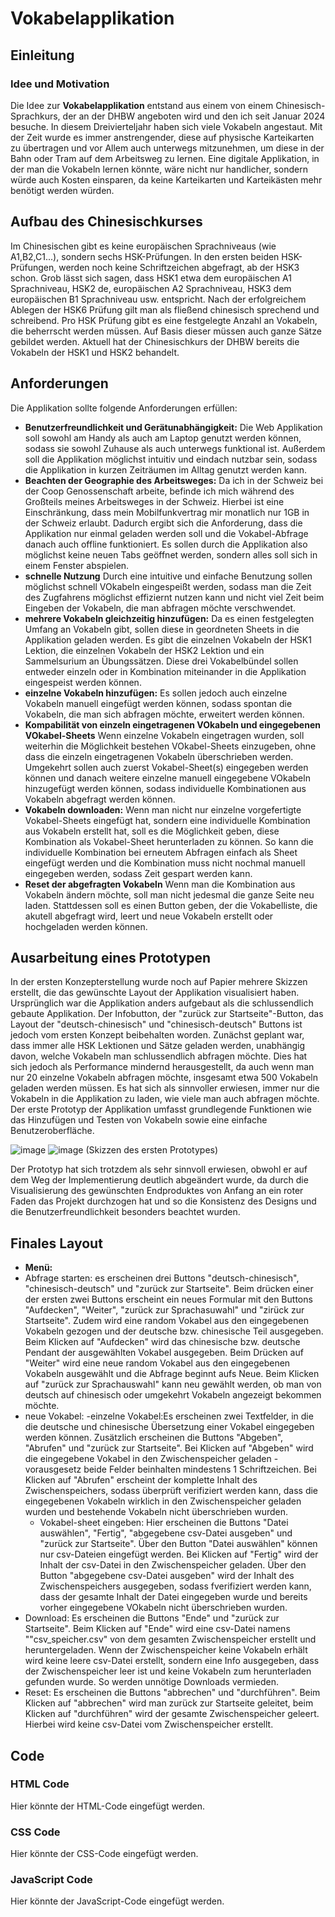 # Vokabelapplikation

## Einleitung

### Idee und Motivation
Die Idee zur **Vokabelapplikation** entstand aus einem von einem Chinesisch-Sprachkurs, der an der DHBW angeboten wird und den ich seit Januar 2024 besuche. In diesem Dreivierteljahr haben sich viele Vokabeln angestaut. Mit der Zeit wurde es immer anstrengender, diese auf physische Karteikarten zu übertragen und vor Allem auch unterwegs mitzunehmen, um diese in der Bahn oder Tram auf dem Arbeitsweg zu lernen. Eine digitale Applikation, in der man die Vokabeln lernen könnte, wäre nicht nur handlicher, sondern würde auch Kosten einsparen, da keine Karteikarten und Karteikästen mehr benötigt werden würden. 

## Aufbau des Chinesischkurses
Im Chinesischen gibt es keine europäischen Sprachniveaus (wie A1,B2,C1...), sondern sechs HSK-Prüfungen. In den ersten beiden HSK-Prüfungen, werden noch keine Schriftzeichen abgefragt, ab der HSK3 schon. Grob lässt sich sagen, dass HSK1 etwa dem europäischen A1 Sprachniveau, HSK2 de, europäischen A2 Sprachniveau, HSK3 dem europäischen B1 Sprachniveau usw. entspricht. Nach der erfolgreichem Ablegen der HSK6 Prüfung gilt man als fließend chinesisch sprechend und schreibend. Pro HSK Prüfung gibt es eine festgelegte Anzahl an Vokabeln, die beherrscht werden müssen. Auf Basis dieser müssen auch ganze Sätze gebildet werden. 
Aktuell hat der Chinesischkurs der DHBW bereits die Vokabeln der HSK1 und HSK2 behandelt. 

## Anforderungen
Die Applikation sollte folgende Anforderungen erfüllen:

- **Benutzerfreundlichkeit und Gerätunabhängigkeit:** Die Web Applikation soll sowohl am Handy als auch am Laptop genutzt werden können, sodass sie sowohl Zuhause als auch unterwegs funktional ist. Außerdem soll die Applikation möglichst intuitiv und eindach nutzbar sein, sodass die Applikation in kurzen Zeiträumen im Alltag genutzt werden kann. 
-  **Beachten der Geographie des Arbeitsweges:** Da ich in der Schweiz bei der Coop Genossenschaft arbeite, befinde ich mich während des Großteils meines Arbeitsweges in der Schweiz. Hierbei ist eine Einschränkung, dass mein Mobilfunkvertrag mir monatlich nur 1GB in der Schweiz erlaubt. Dadurch ergibt sich die Anforderung, dass die Applikation nur einmal geladen werden soll und die Vokabel-Abfrage danach auch offline funktioniert. Es sollen durch die Applikation also möglichst keine neuen Tabs geöffnet werden, sondern alles soll sich in einem Fenster abspielen. 
- **schnelle Nutzung** Durch eine intuitive und einfache Benutzung sollen möglichst schnell VOkabeln eingespeißt werden, sodass man die Zeit des Zugfahrens möglichst effiziernt nutzen kann und nicht viel Zeit beim Eingeben der Vokabeln, die man abfragen möchte verschwendet.
- **mehrere Vokabeln gleichzeitig hinzufügen:** Da es einen festgelegten Umfang an Vokabeln gibt, sollen diese in geordneten Sheets in die Applikation geladen werden. Es gibt die einzelnen Vokabeln der HSK1 Lektion, die einzelnen Vokabeln der HSK2 Lektion und ein Sammelsurium an Übungssätzen. Diese drei Vokabelbündel sollen entweder einzeln oder in Kombination miteinander in die Applikation eingespeist werden können. 
- **einzelne Vokabeln hinzufügen:** Es sollen jedoch auch einzelne Vokabeln manuell eingefügt werden können, sodass spontan die Vokabeln, die man sich abfragen möchte, erweitert werden können.
- **Kompabilität von einzeln eingetragenen VOkabeln und eingegebenen VOkabel-Sheets** Wenn einzelne Vokabeln eingetragen wurden, soll weiterhin die Möglichkeit bestehen VOkabel-Sheets einzugeben, ohne dass die einzeln eingetragenen Vokabeln überschrieben werden. Umgekehrt sollen auch zuerst Vokabel-Sheet(s) eingegeben werden können und danach weitere einzelne manuell eingegebene VOkabeln hinzugefügt werden können, sodass individuelle Kombinationen aus Vokabeln abgefragt werden können. 
- **Vokabeln downloaden:** Wenn man nicht nur einzelne vorgefertigte Vokabel-Sheets eingefügt hat, sondern eine individuelle Kombination aus Vokabeln erstellt hat, soll es die Möglichkeit geben, diese Kombination als Vokabel-Sheet herunterladen zu können. So kann die individuelle Kombination bei erneutem Abfragen einfach als Sheet eingefügt werden und die Kombination muss nicht nochmal manuell eingegeben werden, sodass Zeit gespart werden kann.
- **Reset der abgefragten Vokabeln** Wenn man die Kombination aus Vokabeln ändern möchte, soll man nicht jedesmal die ganze Seite neu laden. Stattdessen soll es einen Button geben, der die Vokabelliste, die akutell abgefragt wird, leert und neue Vokabeln erstellt oder hochgeladen werden können.

## Ausarbeitung eines Prototypen
In der ersten Konzepterstellung wurde noch auf Papier mehrere Skizzen erstellt, die das gewünschte Layout der Applikation visualisiert haben. Ursprünglich war die Applikation anders aufgebaut als die schlussendlich gebaute Applikation. Der Infobutton, der "zurück zur Startseite"-Button, das Layout der "deutsch-chinesisch" und "chinesisch-deutsch" Buttons ist jedoch vom ersten Konzept beibehalten worden. Zunächst geplant war, dass immer alle HSK Lektionen und Sätze geladen werden, unabhängig davon, welche Vokabeln man schlussendlich abfragen möchte. Dies hat sich jedoch als Performance mindernd herausgestellt, da auch wenn man nur 20 einzelne Vokabeln abfragen möchte, insgesamt etwa 500 Vokabeln geladen werden müssen. Es hat sich als sinnvoller erwiesen, immer nur die Vokabeln in die Applikation zu laden, wie viele man auch abfragen möchte. 
Der erste Prototyp der Applikation umfasst grundlegende Funktionen wie das Hinzufügen und Testen von Vokabeln sowie eine einfache Benutzeroberfläche. 

![image](https://github.com/user-attachments/assets/063f9791-b0f9-41c7-b9cb-5ce2e99b040f)
![image](https://github.com/user-attachments/assets/116b96dd-f292-4e25-a0a6-554e33dbb386)
(Skizzen des ersten Prototypes)

Der Prototyp hat sich trotzdem als sehr sinnvoll erwiesen, obwohl er auf dem Weg der Implementierung deutlich abgeändert wurde, da durch die Visualisierung des gewünschten Endproduktes von Anfang an ein roter Faden das Projekt durchzogen hat und so die Konsistenz des Designs und die Benutzerfreundlichkeit besonders beachtet wurden. 

## Finales Layout
- **Menü:**
 - Abfrage starten: es erscheinen drei Buttons "deutsch-chinesisch", "chinesisch-deutsch" und "zurück zur Startseite". Beim drücken einer der ersten zwei Buttons erscheint ein neues Formular mit den Buttons "Aufdecken", "Weiter", "zurück zur Sprachasuwahl" und "zirück zur Startseite". Zudem wird eine random Vokabel aus den eingegebenen Vokabeln gezogen und der deutsche bzw. chinesische Teil ausgegeben. Beim Klicken auf "Aufdecken" wird das chinesische bzw. deutsche Pendant der ausgewählten Vokabel ausgegeben. Beim Drücken auf "Weiter" wird eine neue random Vokabel aus den eingegebenen Vokabeln ausgewählt und die Abfrage beginnt aufs Neue. Beim Klicken auf "zurück zur Sprachauswahl" kann neu gewählt werden, ob man von deutsch auf chinesisch oder umgekehrt Vokabeln angezeigt bekommen möchte. 
 - neue Vokabel:
   -einzelne Vokabel:Es erscheinen zwei Textfelder, in die die deutsche und chinesische Übersetzung einer Vokabel eingegeben werden können. Zusätzlich erscheinen die Buttons "Abgeben", "Abrufen" und "zurück zur Startseite". Bei Klicken auf "Abgeben" wird die eingegebene Vokabel in den Zwischenspeicher geladen -vorausgesetz beide Felder beinhalten mindestens 1 Schriftzeichen. Bei Klicken auf "Abrufen" erscheint der komplette Inhalt des Zwischenspeichers, sodass überprüft verifiziert werden kann, dass die eingegebenen Vokabeln wirklich in den Zwischenspeicher geladen wurden und bestehende Vokabeln nicht überschrieben wurden.  
   - Vokabel-sheet eingeben: Hier erscheinen die Buttons "Datei auswählen", "Fertig", "abgegebene csv-Datei ausgeben" und "zurück zur Startseite". Über den Button "Datei auswählen" können nur csv-Dateien eingefügt werden. Bei Klicken auf "Fertig" wird der Inhalt der csv-Datei in den Zwischenspeicher geladen. Über den Button "abgegebene csv-Datei ausgeben" wird der Inhalt des Zwischenspeichers ausgegeben, sodass fverifiziert werden kann, dass der gesamte Inhalt der Datei eingegeben wurde und bereits vorher eingegebene VOkabeln nicht überschrieben wurden. 
  - Download: Es erscheinen die Buttons "Ende" und "zurück zur Startseite". Beim Klicken auf "Ende" wird eine csv-Datei namens ""csv_speicher.csv" von dem gesamten Zwischenspeicher erstellt und heruntergeladen. Wenn der Zwischenspeicher keine Vokabeln erhält wird keine leere csv-Datei erstellt, sondern eine Info ausgegeben, dass der Zwischenspeicher leer ist und keine Vokabeln zum herunterladen gefunden wurde. So werden unnötige Downloads vermieden.
  - Reset: Es erscheinen die Buttons "abbrechen" und "durchführen". Beim Klicken auf "abbrechen" wird man zurück zur Startseite geleitet, beim Klicken auf "durchführen" wird der gesamte Zwischenspeicher geleert. Hierbei wird keine csv-Datei vom Zwischenspeicher erstellt.


## Code
### HTML Code
Hier könnte der HTML-Code eingefügt werden.

### CSS Code
Hier könnte der CSS-Code eingefügt werden.

### JavaScript Code
Hier könnte der JavaScript-Code eingefügt werden.
